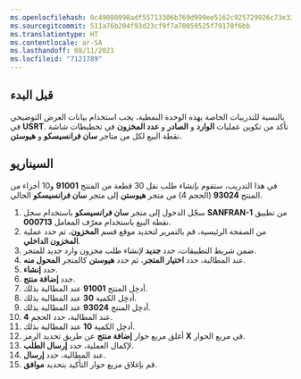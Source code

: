 ```yaml
---
ms.openlocfilehash: 0c49080998adf55713306b769d999ee5162c925729926c73e333eeda867442c7
ms.sourcegitcommit: 511a76b204f93d23cf9f7a70059525f79170f6bb
ms.translationtype: HT
ms.contentlocale: ar-SA
ms.lasthandoff: 08/11/2021
ms.locfileid: "7121789"
---
```

## <a name="before-you-begin"></a>قبل البدء

بالنسبة للتدريبات الخاصة بهذه الوحدة النمطية، يجب استخدام بيانات العرض التوضيحي في **USRT**.
تأكد من تكوين عمليات **الوارد** و **الصادر** و **عدد المخزون** في تخطيطات شاشة نقطة البيع لكل من متاجر **سان فرانسيسكو** و **هيوستن**.


## <a name="scenario"></a>السيناريو

في هذا التدريب، ستقوم بإنشاء طلب نقل 30 قطعة من المنتج **91001** و10 أجزاء من المنتج **93024** (الحجم 4) من متجر **هيوستن** إلى متجر **سان فرانسيسكو** الحالي.

1. سجّل الدخول إلى متجر **سان فرانسيسكو** باستخدام سجل **SANFRAN-1** من تطبيق نقطة البيع باستخدام معرّف المعامل **000713**.
2. من الصفحة الرئيسية، قم بالتمرير لتحديد موقع قسم **المخزون**، ثم حدد عملية **المخزون الداخلي**.
3. ضمن شريط التطبيقات، حدد **جديد** لإنشاء طلب مخزون وارد جديد للمتجر.
4. عند المطالبة، حدد **اختيار المتجر**، ثم حدد **هيوستن** كالمتجر **المحول منه**.
5. حدد **إنشاء**.
6. حدد **إضافة منتج‬**.
7. أدخِل المنتج **91001** عند المطالبة بذلك.
8. أدخِل الكمية **30** عند المطالبة بذلك.
9. أدخِل المنتج **93024** عند المطالبة بذلك.
10. عند المطالبة، حدد الحجم **4**.
11. أدخِل الكمية **10** عند المطالبة بذلك.
12. أغلق مربع حوار **إضافة منتج** عن طريق تحديد الرمز **X** في مربع الحوار.
13. لإكمال العملية، حدد **إرسال الطلب**.
14. عند المطالبة، حدد **إرسال**.
15. قم بإغلاق مربع حوار التأكيد بتحديد **موافق**.

